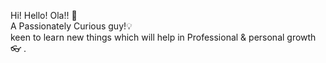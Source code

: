 

<!--
### Hi there 👋
**skanda-shastry/skanda-shastry** is a ✨ _special_ ✨ repository because its `README.md` (this file) appears on your GitHub profile.

Here are some ideas to get you started:

- 🔭 I’m currently working on ...
- 🌱 I’m currently learning ...
- 👯 I’m looking to collaborate on ...
- 🤔 I’m looking for help with ...
- 💬 Ask me about ...
- 📫 How to reach me: ...
- 😄 Pronouns: ...
- ⚡ Fun fact: ...
-->
<Work In Progress>

Hi! Hello! Ola!! 👋 <br/>
A Passionately Curious guy!💡 <br/>
  keen to learn new things which will help in Professional & personal growth 👓 .  <br/> 

 <!-- [![Skanda's GitHub stats](https://github-readme-stats.vercel.app/api?username=skanda-shastry)](https://github.com/skanda-shastry/github-readme-stats) -->

